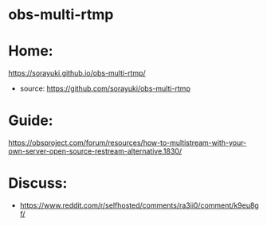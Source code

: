 # obs-multi-rtmp
# Home:
https://sorayuki.github.io/obs-multi-rtmp/
- source: https://github.com/sorayuki/obs-multi-rtmp

# Guide:
https://obsproject.com/forum/resources/how-to-multistream-with-your-own-server-open-source-restream-alternative.1830/

# Discuss:
- https://www.reddit.com/r/selfhosted/comments/ra3ii0/comment/k9eu8gf/
